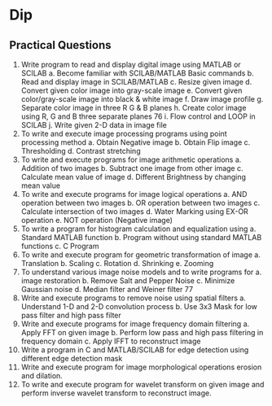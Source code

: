 # Dip

## Practical Questions 

1. Write program to read and display digital image using MATLAB or SCILAB
a. Become familiar with SCILAB/MATLAB Basic commands
b. Read and display image in SCILAB/MATLAB
c. Resize given image
d. Convert given color image into gray-scale image
e. Convert given color/gray-scale image into black & white image
f. Draw image profile
g. Separate color image in three R G & B planes
h. Create color image using R, G and B three separate planes
76
i. Flow control and LOOP in SCILAB
j. Write given 2-D data in image file
2. To write and execute image processing programs using point processing method
a. Obtain Negative image
b. Obtain Flip image
c. Thresholding
d. Contrast stretching
3. To write and execute programs for image arithmetic operations
a. Addition of two images
b. Subtract one image from other image
c. Calculate mean value of image
d. Different Brightness by changing mean value
4. To write and execute programs for image logical operations
a. AND operation between two images
b. OR operation between two images
c. Calculate intersection of two images
d. Water Marking using EX-OR operation
e. NOT operation (Negative image)
5. To write a program for histogram calculation and equalization using
a. Standard MATLAB function
b. Program without using standard MATLAB functions
c. C Program
6. To write and execute program for geometric transformation of image
a. Translation
b. Scaling
c. Rotation
d. Shrinking
e. Zooming
7. To understand various image noise models and to write programs for
a. image restoration
b. Remove Salt and Pepper Noise
c. Minimize Gaussian noise
d. Median filter and Weiner filter
77
8. Write and execute programs to remove noise using spatial filters
a. Understand 1-D and 2-D convolution process
b. Use 3x3 Mask for low pass filter and high pass filter
9. Write and execute programs for image frequency domain filtering
a. Apply FFT on given image
b. Perform low pass and high pass filtering in frequency domain
c. Apply IFFT to reconstruct image
10. Write a program in C and MATLAB/SCILAB for edge detection using different edge
detection mask
11. Write and execute program for image morphological operations erosion and dilation.
12. To write and execute program for wavelet transform on given image and perform inverse
wavelet transform to reconstruct image.
